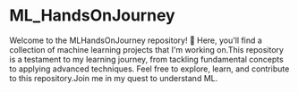 # ML_HandsOnJourney
Welcome to the MLHandsOnJourney repository! 🚀 Here, you'll find a collection of machine learning projects that I'm working on.This repository is a testament to my learning journey, from tackling fundamental concepts to applying advanced techniques. Feel free to explore, learn, and contribute to this repository.Join me in my quest to understand ML.
